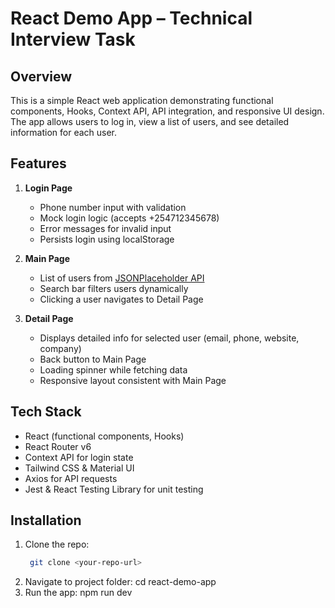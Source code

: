 # React Demo App – Technical Interview Task

## Overview
This is a simple React web application demonstrating functional components, Hooks, Context API, API integration, and responsive UI design. The app allows users to log in, view a list of users, and see detailed information for each user.

## Features
1. **Login Page**
   - Phone number input with validation
   - Mock login logic (accepts +254712345678)
   - Error messages for invalid input
   - Persists login using localStorage

2. **Main Page**
   - List of users from [JSONPlaceholder API](https://...publicApi....)
   - Search bar filters users dynamically
   - Clicking a user navigates to Detail Page

3. **Detail Page**
   - Displays detailed info for selected user (email, phone, website, company)
   - Back button to Main Page
   - Loading spinner while fetching data
   - Responsive layout consistent with Main Page

## Tech Stack
- React (functional components, Hooks)
- React Router v6
- Context API for login state
- Tailwind CSS & Material UI
- Axios for API requests
- Jest & React Testing Library for unit testing

## Installation
1. Clone the repo:
   ```bash
    git clone <your-repo-url>
2. Navigate to project folder:
   cd react-demo-app
3. Run the app:
   npm run dev

